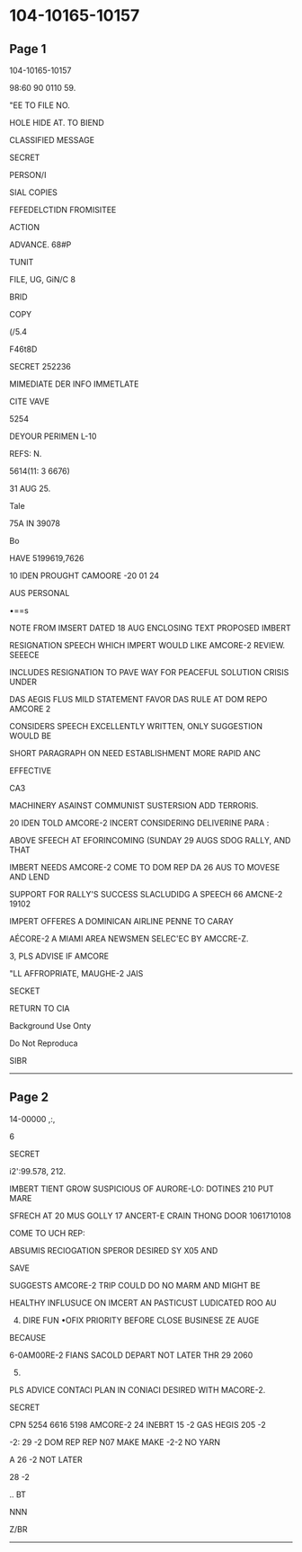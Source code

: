 # 104-10165-10157

## Page 1

104-10165-10157

98:60 90 0110 59.

"EE TO FILE NO.

HOLE HIDE AT. TO BIEND

CLASSIFIED MESSAGE

SECRET

PERSON/I

SIAL COPIES

FEFEDELCTIDN FROMISITEE

ACTION

ADVANCE. 68#P

TUNIT

FILE, UG, GiN/C 8

BRID

COPY

(/5.4

F46t8D

SECRET 252236

MIMEDIATE DER INFO IMMETLATE

CITE VAVE

5254

DEYOUR PERIMEN L-10

REFS: N.

5614(11: 3 6676)

31 AUG 25.

Tale

75A IN 39078

Bo

HAVE 5199619,7626

10 IDEN PROUGHT CAMOORE -20 01 24

AUS PERSONAL

•==s

NOTE FROM IMSERT DATED 18 AUG ENCLOSING TEXT PROPOSED IMBERT

RESIGNATION SPEECH WHICH IMPERT WOULD LIKE AMCORE-2 REVIEW. SEEECE

INCLUDES RESIGNATION TO PAVE WAY FOR PEACEFUL SOLUTION CRISIS UNDER

DAS AEGIS FLUS MILD STATEMENT FAVOR DAS RULE AT DOM REPO AMCORE 2

CONSIDERS SPEECH EXCELLENTLY WRITTEN, ONLY SUGGESTION WOULD BE

SHORT PARAGRAPH ON NEED ESTABLISHMENT MORE RAPID ANC

EFFECTIVE

CA3

MACHINERY ASAINST COMMUNIST SUSTERSION ADD TERRORIS.

20 IDEN TOLD AMCORE-2 INCERT CONSIDERING DELIVERINE PARA :

ABOVE SFEECH AT EFORINCOMING (SUNDAY 29 AUGS SDOG RALLY, AND THAT

IMBERT NEEDS AMCORE-2 COME TO DOM REP DA 26 AUS TO MOVESE AND LEND

SUPPORT FOR RALLY'S SUCCESS SLACLUDIDG A SPEECH 66 AMCNE-2 19102

IMPERT OFFERES A DOMINICAN AIRLINE PENNE TO CARAY

AÉCORE-2 A MIAMI AREA NEWSMEN SELEC'EC BY AMCCRE-Z.

3, PLS ADVISE IF AMCORE

"LL AFFROPRIATE, MAUGHE-2 JAIS

SECKET

RETURN TO CIA

Background Use Onty

Do Not Reproduca

SIBR

---

## Page 2

14-00000 ,:,

6

SECRET

i2':99.578, 212.

IMBERT TIENT GROW SUSPICIOUS OF AURORE-LO: DOTINES 210 PUT MARE

SFRECH AT 20 MUS GOLLY 17 ANCERT-E CRAIN THONG DOOR 1061710108

COME TO UCH REP:

ABSUMIS RECIOGATION SPEROR DESIRED SY X05 AND

SAVE

SUGGESTS AMCORE-2 TRIP COULD DO NO MARM AND MIGHT BE

HEALTHY INFLUSUCE ON IMCERT AN PASTICUST LUDICATED ROO AU

4. DIRE FUN •OFIX PRIORITY BEFORE CLOSE BUSINESE ZE AUGE

BECAUSE

6-0AM00RE-2 FIANS SACOLD DEPART NOT LATER THR 29 2060

5.

PLS ADVICE CONTACI PLAN IN CONIACI DESIRED WITH MACORE-2.

SECRET

CPN 5254 6616 5198 AMCORE-2 24 INEBRT 15 -2 GAS HEGIS 205 -2

-2: 29 -2 DOM REP REP N07 MAKE MAKE -2-2 NO YARN

A 26 -2 NOT LATER

28 -2

.. BT

NNN

Z/BR

---

